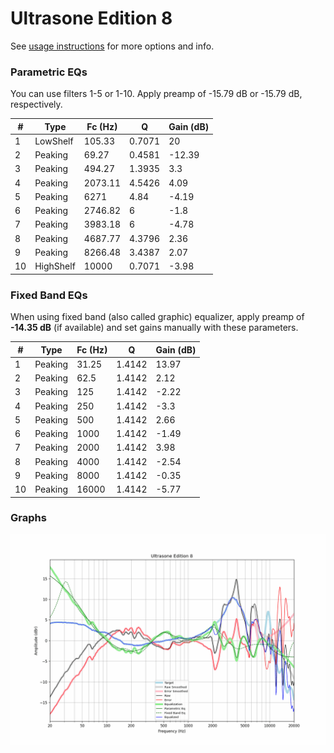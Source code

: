 # Ultrasone Edition 8
See [usage instructions](https://github.com/jaakkopasanen/AutoEq#usage) for more options and info.

### Parametric EQs
You can use filters 1-5 or 1-10. Apply preamp of -15.79 dB or -15.79 dB, respectively.

|   # | Type      |   Fc (Hz) |      Q |   Gain (dB) |
|-----|-----------|-----------|--------|-------------|
|   1 | LowShelf  |    105.33 | 0.7071 |       20    |
|   2 | Peaking   |     69.27 | 0.4581 |      -12.39 |
|   3 | Peaking   |    494.27 | 1.3935 |        3.3  |
|   4 | Peaking   |   2073.11 | 4.5426 |        4.09 |
|   5 | Peaking   |   6271    | 4.84   |       -4.19 |
|   6 | Peaking   |   2746.82 | 6      |       -1.8  |
|   7 | Peaking   |   3983.18 | 6      |       -4.78 |
|   8 | Peaking   |   4687.77 | 4.3796 |        2.36 |
|   9 | Peaking   |   8266.48 | 3.4387 |        2.07 |
|  10 | HighShelf |  10000    | 0.7071 |       -3.98 |

### Fixed Band EQs
When using fixed band (also called graphic) equalizer, apply preamp of **-14.35 dB** (if available) and set gains manually with these parameters.

|   # | Type    |   Fc (Hz) |      Q |   Gain (dB) |
|-----|---------|-----------|--------|-------------|
|   1 | Peaking |     31.25 | 1.4142 |       13.97 |
|   2 | Peaking |     62.5  | 1.4142 |        2.12 |
|   3 | Peaking |    125    | 1.4142 |       -2.22 |
|   4 | Peaking |    250    | 1.4142 |       -3.3  |
|   5 | Peaking |    500    | 1.4142 |        2.66 |
|   6 | Peaking |   1000    | 1.4142 |       -1.49 |
|   7 | Peaking |   2000    | 1.4142 |        3.98 |
|   8 | Peaking |   4000    | 1.4142 |       -2.54 |
|   9 | Peaking |   8000    | 1.4142 |       -0.35 |
|  10 | Peaking |  16000    | 1.4142 |       -5.77 |

### Graphs
![](./Ultrasone%20Edition%208.png)
